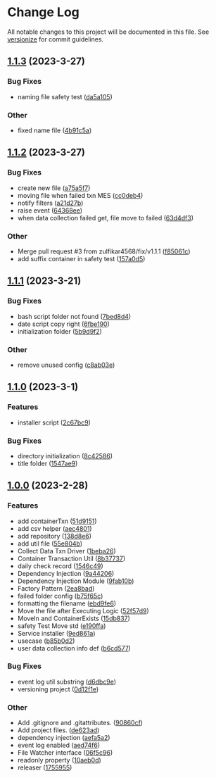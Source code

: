 # Change Log

All notable changes to this project will be documented in this file. See [versionize](https://github.com/versionize/versionize) for commit guidelines.

<a name="1.1.3"></a>
## [1.1.3](https://www.github.com/zulfikar4568/PCI.SafetyTestService/releases/tag/v1.1.3) (2023-3-27)

### Bug Fixes

* naming file safety test ([da5a105](https://www.github.com/zulfikar4568/PCI.SafetyTestService/commit/da5a105a7111ce572127d717fdceb5cf6a53cf5b))

### Other

* fixed name file ([4b91c5a](https://www.github.com/zulfikar4568/PCI.SafetyTestService/commit/4b91c5ac429a932eaf2ddccce628cab9ac7af10d))

<a name="1.1.2"></a>
## [1.1.2](https://www.github.com/zulfikar4568/PCI.SafetyTestService/releases/tag/v1.1.2) (2023-3-27)

### Bug Fixes

* create new file ([a75a5f7](https://www.github.com/zulfikar4568/PCI.SafetyTestService/commit/a75a5f7a8bd706d94e917ffc4524664adf3327b4))
* moving file when failed txn MES ([cc0deb4](https://www.github.com/zulfikar4568/PCI.SafetyTestService/commit/cc0deb4cf9ba7af76b97efee2a572909d6c5e08d))
* notify filters ([a21d27b](https://www.github.com/zulfikar4568/PCI.SafetyTestService/commit/a21d27b2cec1de17fa9e43d6ea74a7768ebfc5bf))
* raise event ([64368ee](https://www.github.com/zulfikar4568/PCI.SafetyTestService/commit/64368eead9c8c313d3550632c596201bcafb2790))
* when data collection failed get, file move to failed ([63d4df3](https://www.github.com/zulfikar4568/PCI.SafetyTestService/commit/63d4df38afa78b734bbb5117239d7a3beaf14155))

### Other

* Merge pull request #3 from zulfikar4568/fix/v1.1.1 ([f85061c](https://www.github.com/zulfikar4568/PCI.SafetyTestService/commit/f85061c19e0215399fb4853ab850287b15bb868f))
* add suffix container in safety test ([157a0d5](https://www.github.com/zulfikar4568/PCI.SafetyTestService/commit/157a0d5b978e18c9057ac612b42cb2f3d0f387b5))

<a name="1.1.1"></a>
## [1.1.1](https://www.github.com/zulfikar4568/PCI.SafetyTestService/releases/tag/v1.1.1) (2023-3-21)

### Bug Fixes

* bash script folder not found ([7bed8d4](https://www.github.com/zulfikar4568/PCI.SafetyTestService/commit/7bed8d46132aba457fca1e31915bb1bc70b8fbae))
* date script copy right ([6fbe190](https://www.github.com/zulfikar4568/PCI.SafetyTestService/commit/6fbe190385e403aac95904378bd654922b904232))
* initialization folder ([5b9d9f2](https://www.github.com/zulfikar4568/PCI.SafetyTestService/commit/5b9d9f2c30ff4f3bcf3dfe9edee5f183671365d2))

### Other

* remove unused config ([c8ab03e](https://www.github.com/zulfikar4568/PCI.SafetyTestService/commit/c8ab03e571c17be4a905829ae524b2a40ea04f5b))

<a name="1.1.0"></a>
## [1.1.0](https://www.github.com/zulfikar4568/PCI.SafetyTestService/releases/tag/v1.1.0) (2023-3-1)

### Features

* installer script ([2c67bc9](https://www.github.com/zulfikar4568/PCI.SafetyTestService/commit/2c67bc990d620650b46ccff42ce0e4e25482a06f))

### Bug Fixes

* directory initialization ([8c42586](https://www.github.com/zulfikar4568/PCI.SafetyTestService/commit/8c42586c00323d00b6f577fc739a221e7f42d35b))
* title folder ([1547ae9](https://www.github.com/zulfikar4568/PCI.SafetyTestService/commit/1547ae98a4872aa09b3e4dacee132ad3e46312a6))

<a name="1.0.0"></a>
## [1.0.0](https://www.github.com/zulfikar4568/PCI.SafetyTestService/releases/tag/v1.0.0) (2023-2-28)

### Features

* add containerTxn ([51d9151](https://www.github.com/zulfikar4568/PCI.SafetyTestService/commit/51d91517a605e7e3b839875027717d6a389e0322))
* add csv helper ([aec4801](https://www.github.com/zulfikar4568/PCI.SafetyTestService/commit/aec48018085b70cfbfa89390dd7afab2c6d86736))
* add repository ([138d8e6](https://www.github.com/zulfikar4568/PCI.SafetyTestService/commit/138d8e6e8b636c13ca1c6d1b7c5fb633a51acebc))
* add util file ([55e804b](https://www.github.com/zulfikar4568/PCI.SafetyTestService/commit/55e804bc9e5463579b0aef170959997ab40ed7ee))
* Collect Data Txn Driver ([1beba26](https://www.github.com/zulfikar4568/PCI.SafetyTestService/commit/1beba26b956d506dd1602a7bdaa3a7dbf53f668c))
* Container Transaction Util ([8b37737](https://www.github.com/zulfikar4568/PCI.SafetyTestService/commit/8b37737a7951b3c8792204c66611aee0fb697f59))
* daily check record ([1546c49](https://www.github.com/zulfikar4568/PCI.SafetyTestService/commit/1546c496df3b1344792e6b49e29865a2b9618142))
* Dependency Injection ([9a44206](https://www.github.com/zulfikar4568/PCI.SafetyTestService/commit/9a442068d32aad04b5d063d494c443a1e1bfbc5c))
* Dependency Injection Module ([9fab10b](https://www.github.com/zulfikar4568/PCI.SafetyTestService/commit/9fab10b3f24df13cd22d6e6db9ad48485cce46b6))
* Factory Pattern ([2ea8bad](https://www.github.com/zulfikar4568/PCI.SafetyTestService/commit/2ea8bad8931e9609cc40a33378b125f7185af309))
* failed folder config ([b75f65c](https://www.github.com/zulfikar4568/PCI.SafetyTestService/commit/b75f65ce3c4812d49468f6f829652fe90cac3200))
* formatting the filename ([ebd9fe6](https://www.github.com/zulfikar4568/PCI.SafetyTestService/commit/ebd9fe6ef375ad083feab3f2919553e00828108a))
* Move the file after Executing Logic ([52f57d9](https://www.github.com/zulfikar4568/PCI.SafetyTestService/commit/52f57d93daa4b3bc41e7d3948d32261d5603fc11))
* MoveIn and ContainerExists ([15db837](https://www.github.com/zulfikar4568/PCI.SafetyTestService/commit/15db837c24324f0b266ae146ae15ee2476781bd4))
* safety Test Move std ([e190ffa](https://www.github.com/zulfikar4568/PCI.SafetyTestService/commit/e190ffa3a18bf028dc0ee0aebd6c3c0831ffed7f))
* Service installer ([9ed861a](https://www.github.com/zulfikar4568/PCI.SafetyTestService/commit/9ed861a7916e2557d7b8fd73360ee40f0c4333a2))
* usecase ([b85b0d2](https://www.github.com/zulfikar4568/PCI.SafetyTestService/commit/b85b0d2ade59ae5b636a3135860e0b44e95a1b9a))
* user data collection info def ([b6cd577](https://www.github.com/zulfikar4568/PCI.SafetyTestService/commit/b6cd577aa3e72969c64beb14a85ea5dfce8d6393))

### Bug Fixes

* event log util substring ([d6dbc9e](https://www.github.com/zulfikar4568/PCI.SafetyTestService/commit/d6dbc9ef61b594b5dff0c151bde042133cf65344))
* versioning project ([0d12f1e](https://www.github.com/zulfikar4568/PCI.SafetyTestService/commit/0d12f1ef9f6523662f509cd80087ce70d0d9fca7))

### Other

* Add .gitignore and .gitattributes. ([90860cf](https://www.github.com/zulfikar4568/PCI.SafetyTestService/commit/90860cf852354fd0e4a36df18ca8e97da521e949))
* Add project files. ([de623ad](https://www.github.com/zulfikar4568/PCI.SafetyTestService/commit/de623ad10434f7081de87425fde9df7994466fec))
* dependency injection ([aefa5a2](https://www.github.com/zulfikar4568/PCI.SafetyTestService/commit/aefa5a2298ec55119f23d4f6d4fa715f09912401))
* event log enabled ([aed74f6](https://www.github.com/zulfikar4568/PCI.SafetyTestService/commit/aed74f6b5ac6437935cb63b0458a5e569b2dfbb1))
* File Watcher interface ([06f5c96](https://www.github.com/zulfikar4568/PCI.SafetyTestService/commit/06f5c966839a81068c29506bd9a93f630070eaaf))
* readonly property ([10aeb0d](https://www.github.com/zulfikar4568/PCI.SafetyTestService/commit/10aeb0d0800bfa28fc64f382845b62e1bb162db0))
* releaser ([1755955](https://www.github.com/zulfikar4568/PCI.SafetyTestService/commit/175595530e21ac527ecad2a8e72876b00fb96c0a))

